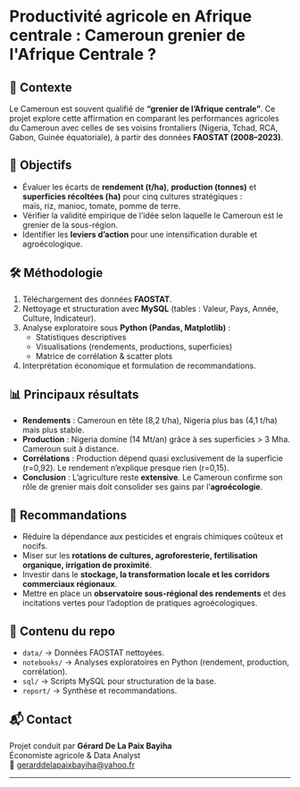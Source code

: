 #  Productivité agricole en Afrique centrale : Cameroun grenier de l'Afrique Centrale ?

## 📌 Contexte
Le Cameroun est souvent qualifié de **“grenier de l’Afrique centrale”**. Ce projet explore cette affirmation en comparant les performances agricoles du Cameroun avec celles de ses voisins frontaliers (Nigeria, Tchad, RCA, Gabon, Guinée équatoriale), à partir des données **FAOSTAT (2008–2023)**.

## 🎯 Objectifs
- Évaluer les écarts de **rendement (t/ha)**, **production (tonnes)** et **superficies récoltées (ha)** pour cinq cultures stratégiques :  
  maïs, riz, manioc, tomate, pomme de terre.  
- Vérifier la validité empirique de l’idée selon laquelle le Cameroun est le grenier de la sous-région.  
- Identifier les **leviers d’action** pour une intensification durable et agroécologique.

## 🛠️ Méthodologie
1. Téléchargement des données **FAOSTAT**.  
2. Nettoyage et structuration avec **MySQL** (tables : Valeur, Pays, Année, Culture, Indicateur).  
3. Analyse exploratoire sous **Python (Pandas, Matplotlib)** :  
   - Statistiques descriptives  
   - Visualisations (rendements, productions, superficies)  
   - Matrice de corrélation & scatter plots  
4. Interprétation économique et formulation de recommandations.

## 📊 Principaux résultats
- **Rendements** : Cameroun en tête (8,2 t/ha), Nigeria plus bas (4,1 t/ha) mais plus stable.  
- **Production** : Nigeria domine (14 Mt/an) grâce à ses superficies > 3 Mha. Cameroun suit à distance.  
- **Corrélations** : Production dépend quasi exclusivement de la superficie (r=0,92). Le rendement n’explique presque rien (r=0,15).  
- **Conclusion** : L’agriculture reste **extensive**. Le Cameroun confirme son rôle de grenier mais doit consolider ses gains par l’**agroécologie**.

## 🌱 Recommandations 
- Réduire la dépendance aux pesticides et engrais chimiques coûteux et nocifs.  
- Miser sur les **rotations de cultures, agroforesterie, fertilisation organique, irrigation de proximité**.  
- Investir dans le **stockage, la transformation locale et les corridors commerciaux régionaux**.  
- Mettre en place un **observatoire sous-régional des rendements** et des incitations vertes pour l’adoption de pratiques agroécologiques.

## 📂 Contenu du repo
- `data/` → Données FAOSTAT nettoyées.  
- `notebooks/` → Analyses exploratoires en Python (rendement, production, corrélation).  
- `sql/` → Scripts MySQL pour structuration de la base.  
- `report/` → Synthèse et recommandations.  

## 📬 Contact
Projet conduit par **Gérard De La Paix Bayiha**  
Économiste agricole & Data Analyst  
📧 gerarddelapaixbayiha@yahoo.fr  

---
